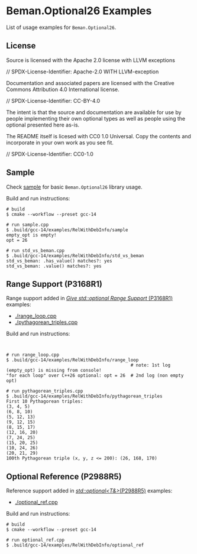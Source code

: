 # Beman.Optional26 Examples

<!--
SPDX-License-Identifier: 2.0 license with LLVM exceptions
-->

List of usage examples for `Beman.Optional26`.

## License
Source is licensed with the Apache 2.0 license with LLVM exceptions

// SPDX-License-Identifier: Apache-2.0 WITH LLVM-exception

Documentation and associated papers are licensed with the Creative Commons Attribution 4.0 International license.

// SPDX-License-Identifier: CC-BY-4.0

The intent is that the source and documentation are available for use by people implementing their own optional types as well as people using the optional presented here as-is.

The README itself is licesed with CC0 1.0 Universal. Copy the contents and incorporate in your own work as you see fit.

// SPDX-License-Identifier: CC0-1.0

## Sample

Check [sample](sample.cpp) for basic `Beman.Optional26` library usage.

Build and run instructions:
```shell
# build
$ cmake --workflow --preset gcc-14

# run sample.cpp
$ .build/gcc-14/examples/RelWithDebInfo/sample
empty_opt is empty!
opt = 26

# run std_vs_beman.cpp
$ .build/gcc-14/examples/RelWithDebInfo/std_vs_beman
std_vs_beman: .has_value() matches?: yes
std_vs_beman: .value() matches?: yes
```

## Range Support (P3168R1)

Range support added in [*Give std::optional Range Support* (P3168R1)](https://wg21.link/P3168R1) examples:
* [./range_loop.cpp](./range_loop.cpp)
* [./pythagorean_triples.cpp](./pythagorean_triples.cpp)


Build and run instructions:

```shell


# run range_loop.cpp
$ .build/gcc-14/examples/RelWithDebInfo/range_loop
                                               # note: 1st log (empty_opt) is missing from console!
"for each loop" over C++26 optional: opt = 26  # 2nd log (non empty opt)

# run pythagorean_triples.cpp
$ .build/gcc-14/examples/RelWithDebInfo/pythagorean_triples
First 10 Pythagorean triples:
(3, 4, 5)
(6, 8, 10)
(5, 12, 13)
(9, 12, 15)
(8, 15, 17)
(12, 16, 20)
(7, 24, 25)
(15, 20, 25)
(10, 24, 26)
(20, 21, 29)
100th Pythagorean triple (x, y, z <= 200): (26, 168, 170)
```

## Optional Reference (P2988R5)

Reference support added in [*std::optional<T&>*(P2988R5)](https://wg21.link/P2988R5) examples:

* [./optional_ref.cpp](./optional_ref.cpp)

Build and run instructions:

```shell
# build
$ cmake --workflow --preset gcc-14

# run optional_ref.cpp
$ .build/gcc-14/examples/RelWithDebInfo/optional_ref
```
